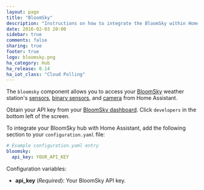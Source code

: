 ```yaml
---
layout: page
title: "BloomSky"
description: "Instructions on how to integrate the BloomSky within Home Assistant."
date: 2016-02-03 20:00
sidebar: true
comments: false
sharing: true
footer: true
logo: bloomsky.png
ha_category: Hub
ha_release: 0.14
ha_iot_class: "Cloud Polling"
---
```



The `bloomsky` component allows you to access your [BloomSky](https://www.bloomsky.com/) weather station's [sensors](/components/sensor.bloomsky), [binary sensors](/components/binary_sensor.bloomsky), and [camera](/components/camera.bloomsky) from Home Assistant.

Obtain your API key from your [BloomSky dashboard](https://dashboard.bloomsky.com). Click `developers` in the bottom left of the screen.

To integrate your BloomSky hub with Home Assistant, add the following section to your `configuration.yaml` file:

```yaml
# Example configuration.yaml entry
bloomsky:
  api_key: YOUR_API_KEY
```

Configuration variables:

- **api_key** (*Required*): Your BloomSky API key.

